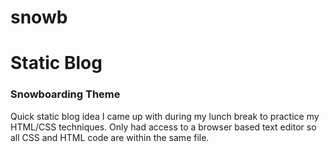 # snowb
<h1>Static Blog</h1>
<h3>Snowboarding Theme</h3>

Quick static blog idea I came up with during my lunch break to practice my HTML/CSS techniques.
Only had access to a browser based text editor so all CSS and HTML code are within the same file.
